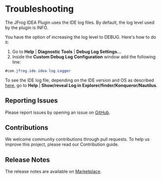 # Troubleshooting

The JFrog IDEA Plugin uses the IDE log files. By default, the log level used by the plugin is INFO.

You have the option of increasing the log level to DEBUG. Here's how to do it:

1. Go to **Help** | **Diagnostic Tools** | **Debug Log Settings...**
2. Inside the **Custom Debug Log Configuration** window add the following line:

```java
#com.jfrog.ide.idea.log.Logger
```

To see the IDE log file, depending on the IDE version and OS as described [here](https://intellij-support.jetbrains.com/hc/en-us/articles/207241085-Locating-IDE-log-files), go to **Help** | **Show/reveal Log in Explorer/finder/Konqueror/Nautilus**.

## Reporting Issues

Please report issues by opening an issue on [GitHub](https://github.com/jfrog/jfrog-idea-plugin/issues).

## Contributions

We welcome community contributions through pull requests. To help us improve this project, please read our Contribution guide.

## Release Notes

The release notes are available on [Marketplace](https://plugins.jetbrains.com/plugin/9834-jfrog/versions).
